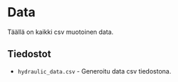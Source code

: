 # Data
Täällä on kaikki csv muotoinen data.

## Tiedostot
- `hydraulic_data.csv` - Generoitu data csv tiedostona.
